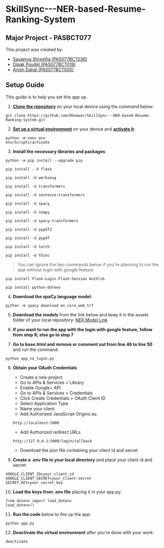 # SkillSync---NER-based-Resume-Ranking-System

## Major Project - PASBCT077

This project was created by:

- [Saujanya Shrestha (PAS077BCT036)](https://github.com/OGnewar)
- [Dipak Poudel      (PAS077BCT019)](https://github.com/Dipak-Poudel-10)
- [Anish Dahal       (PAS077BCT005)](https://github.com/anish77777)

## Setup Guide

This guide is to help you set this app up.


1. **<ins>Clone the repository</ins>** on your local device using the command below:
```
git clone https://github.com/OGnewar/SkillSync---NER-based-Resume-Ranking-System.git
```

2. **<ins>Set up a virtual environment</ins>** on your device and <ins>**activate it**</ins>:
```
python -m venv env
env/Scripts/activate
```

3. **Install the necessary libraries and packages**:
```
python -m pip install --upgrade pip
```
```
pip install - U flask
```
```
pip install -U werkzeug
```
```
pip install -U transformers
```
```
pip install -U sentence-transformers
```
```
pip install -U spacy
```
```
pip install -U numpy
```
```
pip install -U spacy-transformers
```
```
pip install -U pypdf2
```
```
pip install -U pypdf
```
```
pip install -U torch
```
```
pip install -U thinc
```
> You can ignore the two commands below if you're planning to run the app without login with google feature
```
pip install Flask-Login Flask-Session Authlib
```
```
pip install python-dotenv
```

4. **Download the spaCy language model**:
```
python -m spacy download en_core_web_trf
```

5. **Download the models** from the link below and keep it in the assets folder of your local repository:
[NER Model Link](https://drive.google.com/drive/folders/1z_knxWITdAtcZWyIQwGgv-7BwuCEKEhO?usp=sharing)

6. **If you want to run the app with the login with google feature, follow from step 8; else go to step 7**

7. **Go to base.html and remove or comment out from line 46 to line 50** and run the command:
```
python app_no_login.py
```

8. **Obtain your OAuth Credentials**

    - Create a new project
    - Go to APIs & Services > Library
    - Enable Google+ API
    - Go to APIs & Services > Credentials
    - Click Create Credentials > OAuth Client ID
    - Select Application Type
    - Name your client
    - Add Authorized JavaScript Origins as:
    ```
    http://localhost:5000
    ```
    - Add Authorized redirect URLs
    ```
    http://127.0.0.1:5000/login/callback
    ```
    - Download the json file containing your client id and secret

9. **Create a .env file in your local directory** and place your client id and secret:
```
GOOGLE_CLIENT_ID=your_client_id
GOOGLE_CLIENT_SECRET=your_client-secret
SECRET_KEY=your_secret_key
```

10. **Load the keys from .env file** placing it in your app.py:
```
from dotenv import load_dotenv
load_dotenv()
```

11. **Run the code** below to fire up the app:
```
python app.py
```

12. **Deactivate the virtual environment** after you're done with your work:
```
deactivate
```